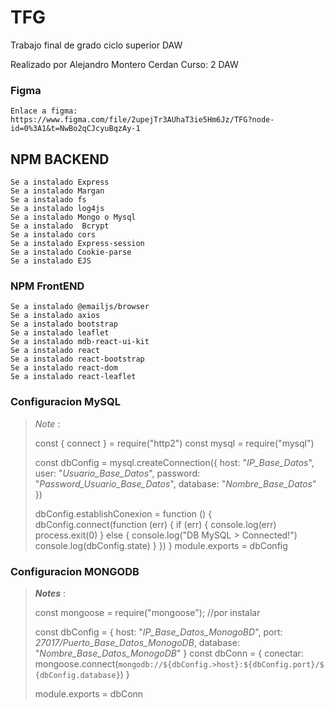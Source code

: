 # TFG

Trabajo final de grado ciclo superior DAW

Realizado por Alejandro Montero Cerdan
Curso: 2 DAW

### Figma

    Enlace a figma:
    https://www.figma.com/file/2upejTr3AUhaT3ie5Hm6Jz/TFG?node-id=0%3A1&t=NwBo2qCJcyuBqzAy-1

## NPM BACKEND

    Se a instalado Express
    Se a instalado Margan
    Se a instalado fs
    Se a instalado log4js
    Se a instalado Mongo o Mysql
    Se a instalado  Bcrypt
    Se a instalado cors
    Se a instalado Express-session
    Se a instalado Cookie-parse
    Se a instalado EJS



### NPM FrontEND
    Se a instalado @emailjs/browser
    Se a instalado axios
    Se a instalado bootstrap
    Se a instalado leaflet
    Se a instalado mdb-react-ui-kit
    Se a instalado react
    Se a instalado react-bootstrap
    Se a instalado react-dom
    Se a instalado react-leaflet

### Configuracion MySQL

>*Note* :
>
> const { connect } = require("http2")
> const mysql = require("mysql")
> 
> const dbConfig = mysql.createConnection({
>     host: "*IP_Base_Datos*",
>     user: "*Usuario_Base_Datos*",
>     password: "*Password_Usuario_Base_Datos*",
>     database: "*Nombre_Base_Datos*"
> })
> 
> dbConfig.establishConexion = function () {
>     dbConfig.connect(function (err) {
>         if (err) {
>             console.log(err)
>             process.exit(0)
>         } else {
>             console.log("DB MySQL > Connected!")
>             console.log(dbConfig.state)
>         }
>     })
> }
> module.exports = dbConfig
>

### Configuracion MONGODB
>***Notes*** : 
>
>const mongoose = require("mongoose"); //por instalar
>
>const dbConfig = {
>    host: "*IP_Base_Datos_MonogoBD*",
>    port: *27017/Puerto_Base_Datos_MonogoDB*,
>    database: "*Nombre_Base_Datos_MonogoDB*"
>}
>const dbConn = {
>conectar: mongoose.connect(`mongodb://${dbConfig.>host}:${dbConfig.port}/${dbConfig.database}`)
>}
>
>module.exports = dbConn